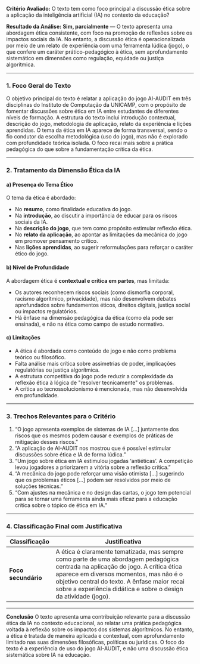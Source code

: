 **Critério Avaliado:**
O texto tem como foco principal a discussão ética sobre a aplicação da inteligência artificial (IA) no contexto da educação?

**Resultado da Análise:**
**Sim, parcialmente** — O texto apresenta uma abordagem ética consistente, com foco na promoção de reflexões sobre os impactos sociais da IA. No entanto, a discussão ética é operacionalizada por meio de um relato de experiência com uma ferramenta lúdica (jogo), o que confere um caráter prático-pedagógico à ética, sem aprofundamento sistemático em dimensões como regulação, equidade ou justiça algorítmica.

---

### 1. Foco Geral do Texto

O objetivo principal do texto é relatar a aplicação do jogo AI-AUDIT em três disciplinas do Instituto de Computação da UNICAMP, com o propósito de fomentar discussões sobre ética em IA entre estudantes de diferentes níveis de formação. A estrutura do texto inclui introdução contextual, descrição do jogo, metodologia de aplicação, relato da experiência e lições aprendidas.
O tema da ética em IA aparece de forma transversal, sendo o fio condutor da escolha metodológica (uso do jogo), mas não é explorado com profundidade teórica isolada. O foco recai mais sobre a prática pedagógica do que sobre a fundamentação crítica da ética.

---

### 2. Tratamento da Dimensão Ética da IA

#### a) **Presença do Tema Ético**

O tema da ética é abordado:

* No **resumo**, como finalidade educativa do jogo.
* Na **introdução**, ao discutir a importância de educar para os riscos sociais da IA.
* Na **descrição do jogo**, que tem como propósito estimular reflexão ética.
* No **relato da aplicação**, ao apontar as limitações da mecânica do jogo em promover pensamento crítico.
* Nas **lições aprendidas**, ao sugerir reformulações para reforçar o caráter ético do jogo.

#### b) **Nível de Profundidade**

A abordagem ética é **contextual e crítica em partes**, mas limitada:

* Os autores reconhecem riscos sociais (como dismorfia corporal, racismo algorítmico, privacidade), mas não desenvolvem debates aprofundados sobre fundamentos éticos, direitos digitais, justiça social ou impactos regulatórios.
* Há ênfase na dimensão pedagógica da ética (como ela pode ser ensinada), e não na ética como campo de estudo normativo.

#### c) **Limitações**

* A ética é abordada como conteúdo de jogo e não como problema teórico ou filosófico.
* Falta análise mais crítica sobre assimetrias de poder, implicações regulatórias ou justiça algorítmica.
* A estrutura competitiva do jogo pode reduzir a complexidade da reflexão ética à lógica de "resolver tecnicamente" os problemas.
* A crítica ao tecnossolucionismo é mencionada, mas não desenvolvida em profundidade.

---

### 3. Trechos Relevantes para o Critério

1. “O jogo apresenta exemplos de sistemas de IA \[...] juntamente dos riscos que os mesmos podem causar e exemplos de práticas de mitigação desses riscos.”
2. “A aplicação de AI-AUDIT nos mostrou que é possível estimular discussões sobre ética e IA de forma lúdica.”
3. “Um jogo sobre ética em IA estimulou jogadas ‘antiéticas’. A competição levou jogadores a priorizarem a vitória sobre a reflexão crítica.”
4. “A mecânica do jogo pode reforçar uma visão otimista \[...] sugerindo que os problemas éticos \[...] podem ser resolvidos por meio de soluções técnicas.”
5. “Com ajustes na mecânica e no design das cartas, o jogo tem potencial para se tornar uma ferramenta ainda mais eficaz para a educação crítica sobre o tópico de ética em IA.”

---

### 4. Classificação Final com Justificativa

| Classificação       | Justificativa                                                                                                                                                                                                                                                                                  |
| ------------------- | ---------------------------------------------------------------------------------------------------------------------------------------------------------------------------------------------------------------------------------------------------------------------------------------------- |
| **Foco secundário** | A ética é claramente tematizada, mas sempre como parte de uma abordagem pedagógica centrada na aplicação do jogo. A crítica ética aparece em diversos momentos, mas não é o objetivo central do texto. A ênfase maior recai sobre a experiência didática e sobre o design da atividade (jogo). |

---

**Conclusão**
O texto apresenta uma contribuição relevante para a discussão ética da IA no contexto educacional, ao relatar uma prática pedagógica voltada à reflexão sobre os impactos dos sistemas algorítmicos. No entanto, a ética é tratada de maneira aplicada e contextual, com aprofundamento limitado nas suas dimensões filosóficas, políticas ou jurídicas. O foco do texto é a experiência de uso do jogo AI-AUDIT, e não uma discussão ética sistemática sobre IA na educação.
